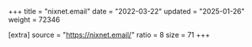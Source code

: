 +++
title = "nixnet.email"
date = "2022-03-22"
updated = "2025-01-26"
weight = 72346

[extra]
source = "https://nixnet.email/"
ratio = 8
size = 71
+++

